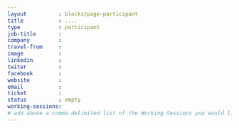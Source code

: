 ```yaml
---
layout          : blocks/page-participant
title           : ....
type            : participant
job-title       :
company         :
travel-from     :
image           :
linkedin        :
twiter          :
facebook        :
website         :
email           :
ticket          :
status          : empty
working-sessions:
# add above a comma delimited list of the Working Sessions you would like to attend (use the session's title)
---
```


<!-- put more details about participant here -->
